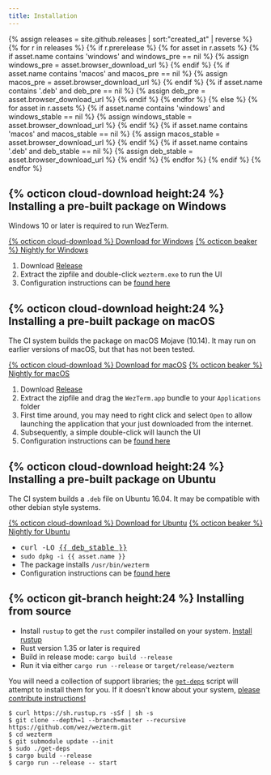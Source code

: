```yaml
---
title: Installation
---
```


{% assign releases = site.github.releases | sort:"created_at" | reverse %}
{% for r in releases %}
{% if r.prerelease %}
{% for asset in r.assets %}
{%   if asset.name contains 'windows' and windows_pre == nil %}
{%     assign windows_pre = asset.browser_download_url %}
{%   endif %}
{%   if asset.name contains 'macos' and macos_pre == nil %}
{%     assign macos_pre = asset.browser_download_url %}
{%   endif %}
{%   if asset.name contains '.deb' and deb_pre == nil %}
{%     assign deb_pre = asset.browser_download_url %}
{%   endif %}
{% endfor %}
{% else %}
{% for asset in r.assets %}
{%   if asset.name contains 'windows' and windows_stable == nil %}
{%     assign windows_stable = asset.browser_download_url %}
{%   endif %}
{%   if asset.name contains 'macos' and macos_stable == nil %}
{%     assign macos_stable = asset.browser_download_url %}
{%   endif %}
{%   if asset.name contains '.deb' and deb_stable == nil %}
{%     assign deb_stable = asset.browser_download_url %}
{%   endif %}
{% endfor %}
{% endif %}
{% endfor %}


## {% octicon cloud-download height:24 %} Installing a pre-built package on Windows

Windows 10 or later is required to run WezTerm.

<a href="{{ windows_stable }}" class="btn">{% octicon cloud-download %} Download for Windows</a>
<a href="{{ windows_pre }}" class="btn">{% octicon beaker %} Nightly for Windows</a>
1. Download <a href="{{ windows_stable }}">Release</a>
2. Extract the zipfile and double-click `wezterm.exe` to run the UI
3. Configuration instructions can be [found here](configuration.html)

## {% octicon cloud-download height:24 %} Installing a pre-built package on macOS

The CI system builds the package on macOS Mojave (10.14).  It may run on earlier
versions of macOS, but that has not been tested.

<a href="{{ macos_stable }}" class="btn">{% octicon cloud-download %} Download for macOS</a>
<a href="{{ macos_pre }}" class="btn">{% octicon beaker %} Nightly for macOS</a>
1. Download <a href="{{ macos_stable }}">Release</a>
2. Extract the zipfile and drag the `WezTerm.app` bundle to your `Applications` folder
3. First time around, you may need to right click and select `Open` to allow launching
   the application that your just downloaded from the internet.
3. Subsequently, a simple double-click will launch the UI
4. Configuration instructions can be [found here](configuration.html)

## {% octicon cloud-download height:24 %} Installing a pre-built package on Ubuntu

The CI system builds a `.deb` file on Ubuntu 16.04.  It may be compatible with other
debian style systems.

<a href="{{ deb_stable }}" class="btn">{% octicon cloud-download %} Download for Ubuntu</a>
<a href="{{ deb_pre }}" class="btn">{% octicon beaker %} Nightly for Ubuntu</a>
* <tt>curl -LO <a href="{{ deb_stable }}">{{ deb_stable }}</a></tt>
* `sudo dpkg -i {{ asset.name }}`
* The package installs `/usr/bin/wezterm`
* Configuration instructions can be [found here](configuration.html)

## {% octicon git-branch height:24 %} Installing from source

* Install `rustup` to get the `rust` compiler installed on your system.
  [Install rustup](https://www.rust-lang.org/en-US/install.html)
* Rust version 1.35 or later is required
* Build in release mode: `cargo build --release`
* Run it via either `cargo run --release` or `target/release/wezterm`

You will need a collection of support libraries; the [`get-deps`](https://github.com/wez/wezterm/blob/master/get-deps) script will
attempt to install them for you.  If it doesn't know about your system,
[please contribute instructions!](https://github.com/wez/wezterm/blob/master/CONTRIBUTING.md)

```
$ curl https://sh.rustup.rs -sSf | sh -s
$ git clone --depth=1 --branch=master --recursive https://github.com/wez/wezterm.git
$ cd wezterm
$ git submodule update --init
$ sudo ./get-deps
$ cargo build --release
$ cargo run --release -- start
```

